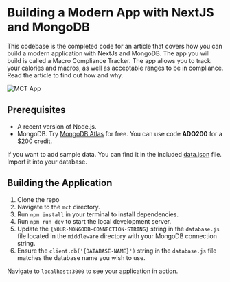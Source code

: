 # Building a Modern App with NextJS and MongoDB

This codebase is the completed code for an article that covers how you can build a modern application with NextJs and MongoDB. The app you will build is called a Macro Compliance Tracker. The app allows you to track your calories and macros, as well as acceptable ranges to be in compliance. Read the article to find out how and why.

![MCT App](./article/images/mct-app.png)

## Prerequisites

- A recent version of Node.js.
- MongoDB. Try [MongoDB Atlas](https://www.mongodb.com/download-center) for free. You can use code **ADO200** for a $200 credit.

If you want to add sample data. You can find it in the included [data.json](./mct/data.json) file. Import it into your database.

## Building the Application

1. Clone the repo
2. Navigate to the `mct` directory.
3. Run `npm install` in your terminal to install dependencies.
4. Run `npm run dev` to start the local development server.
5. Update the `{YOUR-MONGODB-CONNECTION-STRING}` string in the `database.js` file located in the `middleware` directory with your MongoDB connection string.
6. Ensure the `client.db('{DATABASE-NAME}')` string in the `database.js` file matches the database name you wish to use.

Navigate to `localhost:3000` to see your application in action. 
